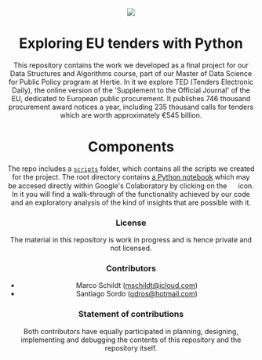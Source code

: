 <center>
<a href="https://github.com/m-schildt/TED-Tenders-Electronic-Daily">
<img  src="https://i.imgur.com/L1zqyDB.png">
</a>

# Exploring EU tenders with Python

This repository contains the work we developed as a final project for our Data Structures and Algorithms course, part of our Master of Data Science for Public Policy program at Hertie. In it we explore TED (Tenders Electronic Daily), the online version of the 'Supplement to the Official Journal' of the EU, dedicated to European public procurement. It publishes 746 thousand procurement award notices a year, including 235 thousand calls for tenders which are worth approximately €545 billion.

# Components

The repo includes a [`scripts`](/scripts) folder, which contains all the scripts we created for the project. The root directory contains [a Python notebook](https://github.com/m-schildt/TED/blob/main/TED.ipynb) which may be accesed directly within Google's Colaboratory by clicking on the <img src="https://i.imgur.com/BeunuU9.png" height=15> icon. In it you will find a walk-through of the functionality achieved by our code and an exploratory analysis of the kind of insights that are possible with it.

### License
The material in this repository is work in progress and is hence private and not licensed.

### Contributors
- Marco Schildt (mschildt@icloud.com)
- Santiago Sordo (odros@hotmail.com)

### Statement of contributions
Both contributors have equally participated in planning, designing, implementing and debugging the contents of this repository and the repository itself.
